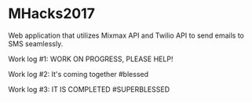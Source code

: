 # MHacks2017
Web application that utilizes Mixmax API and Twilio API to send emails to SMS seamlessly.

Work log #1:
WORK ON PROGRESS, PLEASE HELP!

Work log #2:
It's coming together #blessed

Work log #3:
IT IS COMPLETED #SUPERBLESSED
